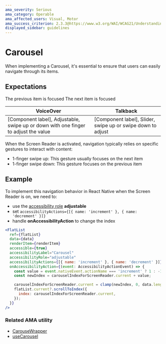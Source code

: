 ```yaml
---
ama_severity: Serious
ama_category: Operable
ama_affected_users: Visual, Motor
ama_success_criterion: 2.3.3@https://www.w3.org/WAI/WCAG21/Understanding/animation-from-interactions.html
displayed_sidebar: guidelines
---
```


# Carousel

When implementing a Carousel, it's essential to ensure that users can easily navigate through its items.

## Expectations

<ScreenReader>
    <When title="The user focuses a Carousel component">
        <Then title="The Screen Reader announces: [Component label] Adjustable/Slider, swipe up or down to adjust">
            <When title="User swipes up">
                <Then noChildren>The previous item is focused</Then>
            </When>
            <When title="User swipes down">
                <Then noChildren>The next item is focused</Then>
            </When>
        </Then>
    </When>
</ScreenReader>

| VoiceOver                                                                           | Talkback                                                    |
| ----------------------------------------------------------------------------------- | ----------------------------------------------------------- |
| [Component label], Adjustable, swipe up or down with one finger to adjust the value | [Component label], Slider, swipe up or swipe down to adjust |

When the Screen Reader is activated, navigation typically relies on specific gestures to interact with content:

- 1-finger swipe up: This gesture usually focuses on the next item
- 1-finger swipe down: This gesture focuses on the previous item

## Example

To implement this navigation behavior in React Native when the Screen Reader is on, we need to:

- use the [accessibility role](./accessibility-role) **adjustable**
- set `accessibilityActions={[{ name: 'increment' }, { name: 'decrement' }]}`
- handle **onAccessibilityAction** to change the index

```jsx
<FlatList
  ref={flatList}
  data={data}
  renderItem={renderItem}
  accessible={true}
  accessibilityLabel="Carousel"
  accessibilityRole="adjustable"
  accessibilityActions={[{ name: 'increment' }, { name: 'decrement' }]}
  onAccessibilityAction={(event: AccessibilityActionEvent) => {
    const value = event.nativeEvent.actionName === 'increment' ? 1 : -1;
    const newIndex = carouselIndexForScreenReader.current + value;

    carouselIndexForScreenReader.current = clamp(newIndex, 0, data.length - 1);
    flatList.current?.scrollToIndex({
      index: carouselIndexForScreenReader.current,
    });
  }}
/>
```

### Related AMA utility

- [CarouseWrapper](/extras/docs/components/carouse-wrapper)
- [useCarousel](/extras/docs/hooks/use-carousel)
